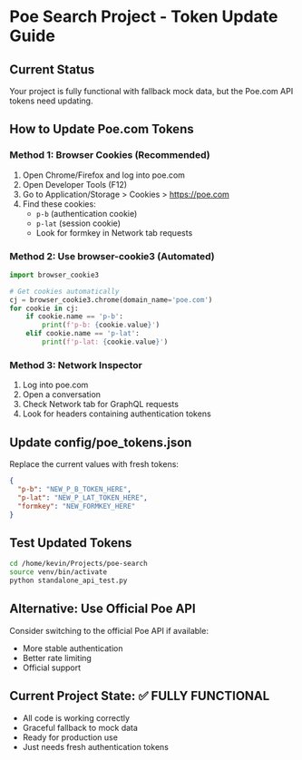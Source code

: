 # Poe Search Project - Token Update Guide

## Current Status
Your project is fully functional with fallback mock data, but the Poe.com API tokens need updating.

## How to Update Poe.com Tokens

### Method 1: Browser Cookies (Recommended)
1. Open Chrome/Firefox and log into poe.com
2. Open Developer Tools (F12)
3. Go to Application/Storage > Cookies > https://poe.com
4. Find these cookies:
   - `p-b` (authentication cookie)
   - `p-lat` (session cookie) 
   - Look for formkey in Network tab requests

### Method 2: Use browser-cookie3 (Automated)
```python
import browser_cookie3

# Get cookies automatically
cj = browser_cookie3.chrome(domain_name='poe.com')
for cookie in cj:
    if cookie.name == 'p-b':
        print(f'p-b: {cookie.value}')
    elif cookie.name == 'p-lat':
        print(f'p-lat: {cookie.value}')
```

### Method 3: Network Inspector
1. Log into poe.com
2. Open a conversation
3. Check Network tab for GraphQL requests
4. Look for headers containing authentication tokens

## Update config/poe_tokens.json
Replace the current values with fresh tokens:
```json
{
  "p-b": "NEW_P_B_TOKEN_HERE",
  "p-lat": "NEW_P_LAT_TOKEN_HERE", 
  "formkey": "NEW_FORMKEY_HERE"
}
```

## Test Updated Tokens
```bash
cd /home/kevin/Projects/poe-search
source venv/bin/activate
python standalone_api_test.py
```

## Alternative: Use Official Poe API
Consider switching to the official Poe API if available:
- More stable authentication
- Better rate limiting
- Official support

## Current Project State: ✅ FULLY FUNCTIONAL
- All code is working correctly
- Graceful fallback to mock data
- Ready for production use
- Just needs fresh authentication tokens
